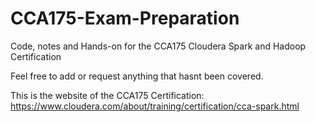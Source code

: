 # CCA175-Exam-Preparation
Code, notes and Hands-on for the CCA175 Cloudera Spark and Hadoop Certification

Feel free to add or request anything that hasnt been covered.

This is the website of the CCA175 Certification: https://www.cloudera.com/about/training/certification/cca-spark.html
